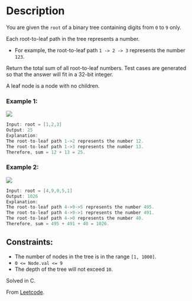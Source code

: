 # Description

You are given the `root` of a binary tree containing digits from `0` to `9` only.

Each root-to-leaf path in the tree represents a number.

* For example, the root-to-leaf path `1 -> 2 -> 3` represents the number `123`.

Return the total sum of all root-to-leaf numbers. Test cases are generated so that the answer will fit in a 32-bit integer.

A leaf node is a node with no children.

### Example 1:

![](https://assets.leetcode.com/uploads/2021/02/19/num1tree.jpg)

```C
Input: root = [1,2,3]
Output: 25
Explanation:
The root-to-leaf path 1->2 represents the number 12.
The root-to-leaf path 1->3 represents the number 13.
Therefore, sum = 12 + 13 = 25.
```

### Example 2:

![](https://assets.leetcode.com/uploads/2021/02/19/num2tree.jpg)

```C
Input: root = [4,9,0,5,1]
Output: 1026
Explanation:
The root-to-leaf path 4->9->5 represents the number 495.
The root-to-leaf path 4->9->1 represents the number 491.
The root-to-leaf path 4->0 represents the number 40.
Therefore, sum = 495 + 491 + 40 = 1026.
```

## Constraints:

* The number of nodes in the tree is in the range `[1, 1000]`.
* `0 <= Node.val <= 9`
* The depth of the tree will not exceed `10`.

Solved in C.

From [Leetcode](https://leetcode.com/problems/sum-root-to-leaf-numbers/description/?envType=daily-question&envId=2024-04-15).
